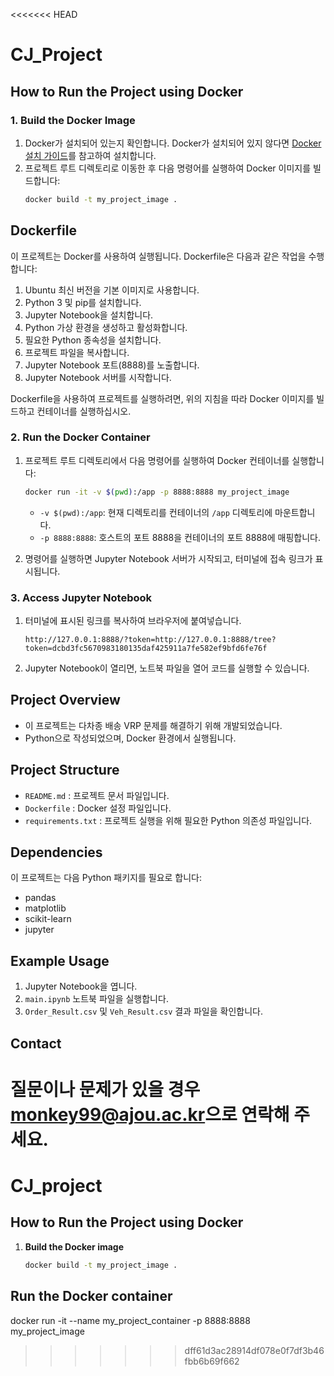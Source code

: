 <<<<<<< HEAD
# CJ_Project

## How to Run the Project using Docker

### 1. Build the Docker Image

1. Docker가 설치되어 있는지 확인합니다. Docker가 설치되어 있지 않다면 [Docker 설치 가이드](https://docs.docker.com/get-docker/)를 참고하여 설치합니다.
2. 프로젝트 루트 디렉토리로 이동한 후 다음 명령어를 실행하여 Docker 이미지를 빌드합니다:
    ```sh
    docker build -t my_project_image .
    ```
## Dockerfile

이 프로젝트는 Docker를 사용하여 실행됩니다. Dockerfile은 다음과 같은 작업을 수행합니다:

1. Ubuntu 최신 버전을 기본 이미지로 사용합니다.
2. Python 3 및 pip를 설치합니다.
3. Jupyter Notebook을 설치합니다.
4. Python 가상 환경을 생성하고 활성화합니다.
5. 필요한 Python 종속성을 설치합니다.
6. 프로젝트 파일을 복사합니다.
7. Jupyter Notebook 포트(8888)를 노출합니다.
8. Jupyter Notebook 서버를 시작합니다.

Dockerfile을 사용하여 프로젝트를 실행하려면, 위의 지침을 따라 Docker 이미지를 빌드하고 컨테이너를 실행하십시오.

### 2. Run the Docker Container

1. 프로젝트 루트 디렉토리에서 다음 명령어를 실행하여 Docker 컨테이너를 실행합니다:
    ```sh
    docker run -it -v $(pwd):/app -p 8888:8888 my_project_image
    ```
    - `-v $(pwd):/app`: 현재 디렉토리를 컨테이너의 `/app` 디렉토리에 마운트합니다.
    - `-p 8888:8888`: 호스트의 포트 8888을 컨테이너의 포트 8888에 매핑합니다.

2. 명령어를 실행하면 Jupyter Notebook 서버가 시작되고, 터미널에 접속 링크가 표시됩니다.

### 3. Access Jupyter Notebook

1. 터미널에 표시된 링크를 복사하여 브라우저에 붙여넣습니다. 
    ```
    http://127.0.0.1:8888/?token=http://127.0.0.1:8888/tree?token=dcbd3fc5670983180135daf425911a7fe582ef9bfd6fe76f
    ```

2. Jupyter Notebook이 열리면, 노트북 파일을 열어 코드를 실행할 수 있습니다.

## Project Overview

- 이 프로젝트는 다차종 배송 VRP 문제를 해결하기 위해 개발되었습니다.
- Python으로 작성되었으며, Docker 환경에서 실행됩니다.

## Project Structure

- `README.md` : 프로젝트 문서 파일입니다.
- `Dockerfile` : Docker 설정 파일입니다.
- `requirements.txt` : 프로젝트 실행을 위해 필요한 Python 의존성 파일입니다.

## Dependencies

이 프로젝트는 다음 Python 패키지를 필요로 합니다:
- pandas
- matplotlib
- scikit-learn
- jupyter

## Example Usage

1. Jupyter Notebook을 엽니다.
2. `main.ipynb` 노트북 파일을 실행합니다.
3. `Order_Result.csv` 및 `Veh_Result.csv` 결과 파일을 확인합니다.

## Contact

질문이나 문제가 있을 경우 [monkey99@ajou.ac.kr](mailto:monkey99@ajou.ac.kr)으로 연락해 주세요.
=======
# CJ_project

## How to Run the Project using Docker

1. **Build the Docker image**

   ```bash
   docker build -t my_project_image .

## Run the Docker container
docker run -it --name my_project_container -p 8888:8888 my_project_image
>>>>>>> dff61d3ac28914df078e0f7df3b46fbb6b69f662
